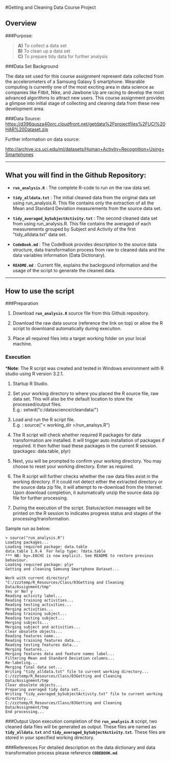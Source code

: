 #Getting and Cleaning Data Course Project
  
  
## Overview


###Purpose: 
>**A)** To collect a data set  
>**B)** To clean up a data set  
>**C)** To prepare tidy data for further analysis

###Data Set Background

The data set used for this course assignment represent data collected from the accelerometers of a Samsung Galaxy S smartphone. Wearable computing is currently one of the most exciting area in data science as companies like Fitbit, Nike, and Jawbone Up are racing to develop the most advanced algorithms to attract new users. This course assignment provides a glimpse into initial stage of collecting and cleaning data from these new development area.

###Data Source:
https://d396qusza40orc.cloudfront.net/getdata%2Fprojectfiles%2FUCI%20HAR%20Dataset.zip 

Further information on data source:   

http://archive.ics.uci.edu/ml/datasets/Human+Activity+Recognition+Using+Smartphones 

---
  

## What you will find in the Github Repository:

- **`run_analysis.R`** : The complete R-code to run on the raw data set.

- **`tidy_alldata.txt`** : The initial cleaned data from the original data set using run_analysis.R. This file contains only the extraction of all the Mean and Standard Deviation measurements from the source data set.

- **`tidy_averaged_bySubjectActivity.txt`** : The second cleaned data set from using run_analysis.R. This file contains the averaged of each measurements grouped by  Subject and Activity of the first "tidy_alldata.txt" data set.

- **`CodeBook.md`** : The CodeBook provides description to the source data structure, data transformation process from raw to cleaned data and the data variables information (Data Dictionary). 

- **`README.md`** : Current file, explains the backrgound information and the usage of the script to generate the cleaned data.

---

## How to use the script

###Preparation

1. Download **`run_analysis.R`** source file from this Github repository.

2. Download the raw data source (reference the link on top) or allow the R script to downloand automatically during execution.

3. Place all required files into a target working folder on your local machine.

### Execution

***Note**: The R script was created and tested in Windows environment with R studio using R version 3.2.1. 

1. Startup R Studio.

2. Set your working directory to where you placed the R source file, raw data set. This will also be the default location to store the processed/output files.  
E.g.: setwd("c:/datascience/cleandata/")

3. Load and run the R script file.   
E.g. : source("< working_dir >/run_analsys.R")

4. The R script will check whether required R packages for data transformation are installed. It will trigger auto installation of packages if required. It then futher load these packages in the current R session. (packages: data.table, plyr)

5. Next, you will be prompted to confirm your working directory. You may choose to reset your working directory. Enter as required.

6. The R script will further checks whether the raw data files exist in the working directory. If it could not detect either the extracted directory or the source data zip file, it will attempt to re-download from the Internet. Upon download completion, it automatically unzip the source data zip file for further processing.

7. During the execution of the script. Status/action messages will be printed on the R session to indicates progress status and stages of the processing/transformation. 

Sample run as below:

```
> source("run_analysis.R")  
Loading packages...  
Loading required package: data.table  
data.table 1.9.4  For help type: ?data.table  
*** NB: by=.EACHI is now explicit. See README to restore previous behaviour.  
Loading required package: plyr  
Getting and cleaning Samsung Smartphone Dataset...  

Work with current directory?    
"C:/zzztemp/R_Resources/Class/03Getting and Cleaning Data/Assignment/tmp"  
Yes or No? y  
Reading activity label...  
Reading training activities...  
Reading testing activities...   
Merging activities...  
Reading training subject...  
Reading testing subject...  
Merging subjects...  
Merging subject and activities...  
Clear obsolete objects...  
Reading features name...  
Reading training features data...  
Reading testing features data...  
Merging features...  
Merging features data and feature names label...  
Filtering Mean and Standard Deviation columns...  
Re-labeling...  
Merging final data set...  
Writing "tidy_alldata.txt" file to current working directory...  
C:/zzztemp/R_Resources/Class/03Getting and Cleaning Data/Assignment/tmp  
Clear obsolete objects...  
Preparing averaged tidy data set...  
Writing "tidy_averaged_bySubjectActivity.txt" file to current working directory...  
C:/zzztemp/R_Resources/Class/03Getting and Cleaning Data/Assignment/tmp  
End processing... 
```



###Output
Upon execution completion of the **`run_analysis.R`** script, two cleaned data files will be generated as output. These files are named as **`tidy_alldata.txt`** and **`tidy_averaged_bySubjectActivity.txt`**. These files are stored in your specified working directory.


###References
For detailed description on the data dictionary and data transformation  process please reference **`CODEBOOK.md`**.

